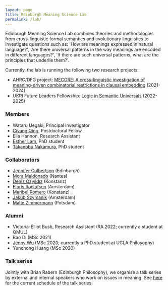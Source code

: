 ```yaml
---
layout: page
title: Edinburgh Meaning Science Lab
permalink: /lab/
---
```


Edinburgh Meaning Science Lab combines theories and methodologies from
cross-linguistic formal semantics and evolutionary linguistics to investigate
questions such as: 'How are meanings expressed in natural language?', 'Are there
universal patterns in the way meanings are encoded in different languages?',
'If there are such universal patterns, what are the principles that underlie
them?'.

Currently, the lab is running the following two research projects: 

- AHRC/DFG project: [MECORE: A cross-linguistic investigation of meaning-driven combinatorial restrictions in clausal embedding](https://wuegaki.ppls.ed.ac.uk/mecore/) (2021-2024)
- UKRI Future Leaders Fellowship: [Logic in Semantic Universals](http://www.wataruuegaki.com/flf/) (2022-2025)

### Members

- Wataru Uegaki, Principal Investigator
- [Ciyang Qing](https://sites.google.com/site/qciyang/), Postdoctoral Fellow 
- Ella Hannon, Research Assistant 
- [Esther Lam](https://www.ed.ac.uk/profile/esther-lam), PhD student
- [Takanobu Nakamura](https://takanobunakamura.github.io/), PhD student

### Collaborators

- [Jennifer Culbertson](http://jennifer-culbertson.github.io/) (Edinburgh)
- [Mora Maldonado](https://moramaldonado.github.io/) (Nantes)
- [Deniz Özyıldız](https://deniz.fr/) (Konstanz)
- [Floris Roelofsen](https://www.florisroelofsen.com/) (Amsterdam)
- [Maribel Romero](https://ling.sprachwiss.uni-konstanz.de/pages/home/romero/index.html) (Konstanz)
- [Jakub Szymanik](https://jakubszymanik.com/) (Amsterdam)
- [Malte Zimmermann](https://www.ling.uni-potsdam.de/~zimmermann/) (Potsdam)

### Alumni

- Victoria-Elliot Bush, Research Assistant (RA 2022; currently a student at QMUL)
- Bao Di (MSc 2021)
- [Jenny Wu](https://philosophy.ucla.edu/person/jenny-wu/) (MSc 2020; currently a PhD student at UCLA Philosophy)
- Yunchong Huang (MSc 2020)


### Talk series

Jointly with Brian Rabern (Edinburgh Philosophy), we organise a talk series by
external and internal speakers who work on issues in meaning. See
[here](https://emsg.phil-lang.net/calendar/talks/) for the current schedule of
the talk series.
